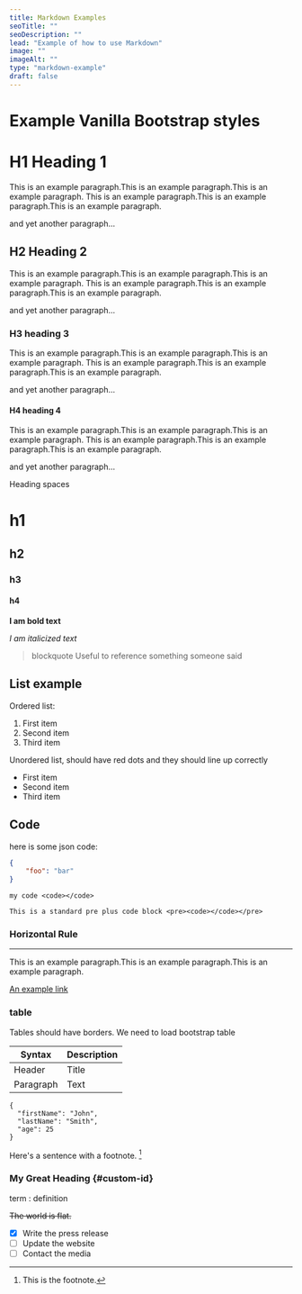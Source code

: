 ```yaml
---
title: Markdown Examples
seoTitle: ""
seoDescription: ""
lead: "Example of how to use Markdown"
image: ""
imageAlt: ""
type: "markdown-example"
draft: false
---
```


# Example Vanilla Bootstrap styles

# H1 Heading 1

This is an example paragraph.This is an example paragraph.This is an example paragraph.
This is an example paragraph.This is an example paragraph.This is an example paragraph.

and yet another paragraph...

## H2 Heading 2

This is an example paragraph.This is an example paragraph.This is an example paragraph.
This is an example paragraph.This is an example paragraph.This is an example paragraph.

and yet another paragraph...

### H3 heading 3

This is an example paragraph.This is an example paragraph.This is an example paragraph.
This is an example paragraph.This is an example paragraph.This is an example paragraph.

and yet another paragraph...

#### H4 heading 4

This is an example paragraph.This is an example paragraph.This is an example paragraph.
This is an example paragraph.This is an example paragraph.This is an example paragraph.

and yet another paragraph...

Heading spaces

# h1
## h2
### h3
#### h4

**I am bold text**

*I am italicized text*

> blockquote Useful to reference something someone said

## List example

Ordered list:

1. First item
2. Second item
3. Third item

Unordered list, should have red dots and they should line up correctly

- First item
- Second item
- Third item

## Code

here is some json code:

```json
{
    "foo": "bar"
}
```

`my code <code></code>`

```
This is a standard pre plus code block <pre><code></code></pre>
```

### Horizontal Rule

---

This is an example paragraph.This is an example paragraph.This is an example paragraph.


[An example link](https://www.example.com)

### table

Tables should have borders. We need to load bootstrap table

 Syntax | Description |
 ----------- | ----------- |
 Header | Title |
 Paragraph | Text |


```
{
  "firstName": "John",
  "lastName": "Smith",
  "age": 25
}
```

Here's a sentence with a footnote. [^1]

[^1]: This is the footnote.

### My Great Heading {#custom-id}

term
: definition

~~The world is flat.~~

- [x] Write the press release
- [ ] Update the website
- [ ] Contact the media
